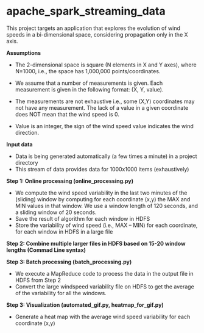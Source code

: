 # apache_spark_streaming_data

This project targets an application that explores the evolution of wind
speeds in a bi-dimensional space, considering propagation only in the
X axis.

**Assumptions**

- The 2-dimensional space is square (N elements in X and Y axes), where N=1000,
i.e., the space has 1,000,000 points/coordinates.

- We assume that a number of measurements is given. Each measurement is given
in the following format: (X, Y, value).

- The measurements are not exhaustive i.e., some (X,Y) coordinates may not have
any measurement. The lack of a value in a given coordinate does NOT mean that
the wind speed is 0.

- Value is an integer, the sign of the wind speed value indicates the wind direction.

**Input data**

- Data is being generated automatically (a few times a minute) in a project directory
- This stream of data provides data for 1000x1000 items (exhaustively)

**Step 1: Online processing (online_processing.py)**

- We compute the wind speed variability in the last two minutes of the (sliding) window by computing for each coordinate (x,y) the MAX and MIN values in that window. We use a window length of 120 seconds, and a sliding window of 20 seconds. 
- Save the result of algorithm for each window in HDFS
- Store the variability of wind speed (i.e., MAX – MIN) for each coordinate, for each
window in HDFS in a large file

**Step 2: Combine multiple larger files in HDFS based on 15-20 window lengths (Commad Line syntax)**

**Step 3: Batch processing (batch_processing.py)**

- We execute a MapReduce code to process the data in the output file in HDFS from Step 2
- Convert the large windspeed variability file on HDFS to get the average of the variability for all the windows.

**Step 3: Visualization (automated_gif.py, heatmap_for_gif.py)**

- Generate a heat map with the average wind speed variability for each coordinate (x,y)
